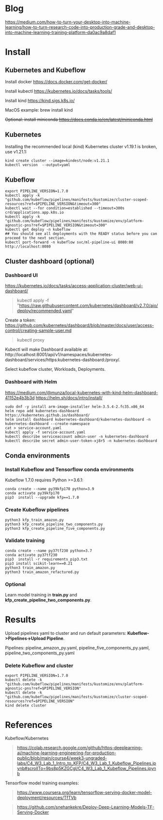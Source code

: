 # Blog

https://medium.com/how-to-turn-your-desktop-into-machine-learning/how-to-turn-research-code-into-production-grade-and-desktop-into-machine-learning-training-platform-da0ac9a8daf1

# Install 

## Kubernetes and Kubeflow

Install docker https://docs.docker.com/get-docker/

Install kubectl https://kubernetes.io/docs/tasks/tools/

Install kind https://kind.sigs.k8s.io/

MacOS example: brew install kind

~~Optional: install miniconda https://docs.conda.io/en/latest/miniconda.html~~

## Kubernetes 

Installing the recommended local (kind) Kubernetes cluster v1.19.1 is broken, use v1.21.1:

```
kind create cluster --image=kindest/node:v1.21.1
kubectl version  --output=yaml
```

## Kubeflow
```
export PIPELINE_VERSION=1.7.0
kubectl apply -k "github.com/kubeflow/pipelines/manifests/kustomize/cluster-scoped-resources?ref=$PIPELINE_VERSION&timeout=300"
kubectl wait --for condition=established --timeout=300s crd/applications.app.k8s.io
kubectl apply -k "github.com/kubeflow/pipelines/manifests/kustomize/env/platform-agnostic-pns?ref=$PIPELINE_VERSION&timeout=300"
kubectl get deploy -n kubeflow 
## You should see all deployments with the READY status before you can proceed to the next section.
kubectl port-forward -n kubeflow svc/ml-pipeline-ui 8080:80
http://localhost:8080
```

## Cluster dashboard (optional)

###  Dashboard UI 
https://kubernetes.io/docs/tasks/access-application-cluster/web-ui-dashboard/

>kubectl apply -f "https://raw.githubusercontent.com/kubernetes/dashboard/v2.7.0/aio/deploy/recommended.yaml"

Create a token:
https://github.com/kubernetes/dashboard/blob/master/docs/user/access-control/creating-sample-user.md

>kubectl proxy 

Kubectl will make Dashboard available at: http://localhost:8001/api/v1/namespaces/kubernetes-dashboard/services/https:kubernetes-dashboard:/proxy/.

Select kubeflow cluster, Workloads, Deployments.

### Dashboard with Helm
https://medium.com/@munza/local-kubernetes-with-kind-helm-dashboard-41152e4b3b3d
https://helm.sh/docs/intro/install/
```
sudo dnf -y install arm-image-installer helm-3.5.4-2.fc35.x86_64
helm repo add kubernetes-dashboard https://kubernetes.github.io/dashboard/
helm install dashboard kubernetes-dashboard/kubernetes-dashboard -n kubernetes-dashboard --create-namespace
cat > service-account.yaml
kubectl apply -f service-account.yaml
kubectl describe serviceaccount admin-user -n kubernetes-dashboard
kubectl describe secret admin-user-token-xj8r5 -n kubernetes-dashboard
```
## Conda environments
### Install Kubeflow and Tensorflow conda environments
Kubeflow 1.7.0 requires Python >=3.6.1:
```
conda create --name py39kfp170 python=3.9
conda activate py39kfp170
pip3  install --upgrade kfp==1.7.0
```
### Create Kubeflow pipelines 
```
python3 kfp_train_amazon.py 
python3 kfp_create_pipeline_two_components.py
python3 kfp_create_pipeline_five_components.py
```

### Validate training 
```
conda create --name py37tf230 python=3.7
conda activate py37tf230
pip3  install -r requirements_pip3.txt
pip3 install scikit-learn==0.21
python3 train_amazon.py
python3 train_amazon_refactured.py
```

### Optional
Learn model training in **train.py** and **kfp_create_pipeline_two_components.py**. 

# Results

Upload pipelines yaml to cluster and run default parameters: **Kubeflow->Pipelines->Upload Pipeline**.

Pipelines: pipeline_amazon_py.yaml, pipeline_five_components_py.yaml, pipeline_two_components_py.yaml


### Delete Kubeflow and cluster
```
export PIPELINE_VERSION=1.7.0
kubectl delete -k "github.com/kubeflow/pipelines/manifests/kustomize/env/platform-agnostic-pns?ref=$PIPELINE_VERSION"
kubectl delete -k "github.com/kubeflow/pipelines/manifests/kustomize/cluster-scoped-resources?ref=$PIPELINE_VERSION"
kind delete cluster
```

# References

Kubeflow/Kubernetes

>https://colab.research.google.com/github/https-deeplearning-ai/machine-learning-engineering-for-production-public/blob/main/course4/week3-ungraded-labs/C4_W3_Lab_1_Intro_to_KFP/C4_W3_Lab_1_Kubeflow_Pipelines.ipynb#scrollTo=9bs8p5KZGCgI/C4_W3_Lab_1_Kubeflow_Pipelines.ipynb

Tensorflow model training examples:

>https://www.coursera.org/learn/tensorflow-serving-docker-model-deployment/resources/TfTVb

>https://github.com/snehankekre/Deploy-Deep-Learning-Models-TF-Serving-Docker




